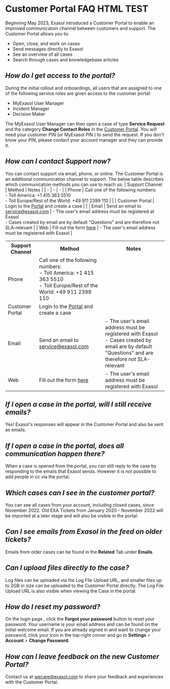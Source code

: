 # Customer Portal FAQ HTML TEST

Beginning May 2023, Exasol introduced a Customer Portal to enable an improved communicatoin channel between customers and support.  The Customer Portal allows you to:
- Open, close, and work on cases
- Send messages directly to Exasol
- See an overview of all cases
- Search through cases and knowledgebase articles

## *How do I get access to the portal?*

During the initial rollout and onboardings, all users that are assigned to one of the following service roles are given access to the customer portal:
- MyExasol User Manager
- Incident Manager
- Decision Maker

The MyExasol User Manager can then open a case of type **Service Request**  and the category **Change Contact Roles** in the [Customer Portal](https://exasol.my.site.com/CustomerPortal/). You will need your customer PIN (or MyExasol PIN ) to send the request. If you don't know your PIN, please contact your account manager and they can provide it. 

## *How can I contact Support now?*

You can contact support via email, phone, or online. The Customer Portal is an additional communication channel to support. The below table describes which communication methods you can use to reach us:
| Support Channel | Method | Notes |
| - | - | - |
| Phone | Call one of the following numbers:<br> - Toll America: +1 415 363 5510 <br/> - Toll Europe/Rest of the World: +49 911 2399 110 | | 
| Customer Portal | Login to the [Portal](https://exasol.my.site.com/CustomerPortal/s/) and create a case | | 
| Email | Send an email to [service@exasol.com](mailto:service@exasol.com) | - The user's email address must be registered at Exasol<br>- Cases created by email are by default "Questions" and are therefore not SLA-relevant |
| Web | Fill out the form [here](https://exasol.my.site.com/s/create-new-case?language=en_US) | - The user's email address must be registered with Exasol |

<table>
<tr>
    <th>Support Channel</th>
    <th>Method</th>
    <th>Notes</th>
</tr>
<tr>
    <td>Phone</td>
    <td>Call one of the following numbers:<br> - Toll America: +1 415 363 5510 <br> - Toll Europe/Rest of the World: +49 911 2399 110
    <td></td>
</tr>
<tr>
    <td>Customer Portal</td>
    <td>Login to the <a href='https://exasol.my.site.com'>Portal</a> and create a case</td>
    <td></td>
</tr>
<tr>
    <td>Email</td>
    <td>Send an email to <a href='mail:toservice@exasol.com'>service@exasol.com</a></td>
    <td>- The user's email address must be registered with Exasol <br> - Cases created by email are by default "Questions" and are therefore not SLA-relevant
</tr>
<tr>
    <td>Web</td>
    <td>Fill out the form <a href='https://exasol.my.site.com/s/create-new-case?language=en_US'>here</a></td>
    <td> - The user's email address must be registered with Exasol</td>
</table> 


## *If I open a case in the portal, will I still receive emails?*

Yes! Exasol's responses will appear in the Customer Portal and also be sent as emails.

## *If I open a case in the portal, does all communication happen there?*

When a case is opened from the portal, you can still reply to the case by responding to the emails that Exasol sends. However it is not possible to add people in cc via the portal. 

## *Which cases can I see in the customer portal?*

You can see all cases from your account, including closed cases, since November 2022. Old EXA Tickets from January 2020 - November 2022 will be imported at a later stage and will also be visible in the portal.    

## *Can I see emails from Exasol in the feed on older tickets?*

Emails from older cases can be found in the **Related** Tab under **Emails**.  

## *Can I upload files directly to the case?*

Log files can be uploaded via the Log File Upload URL, and smaller files up to 2GB in size can be uploaded to the Customer Portal directly. The Log File Upload URL is also visible when viewing the Case in the portal. 

## *How do I reset my password?*

On the login page <link>, click the **Forgot your password** button to reset your password. Your username is your email address and can be found on the initial welcome email. If you are already signed in and want to change your password, click your icon in the top-right corner and go to **Settings** > **Account** > **Change Password**.

## *How can I leave feedback on the new Customer Portal?*

Contact us at [wecare@exasol.com](mailto:wecare@exasol.com) to share your feedback and experiences with the Customer Portal.
